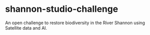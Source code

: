 # shannon-studio-challenge
An open challenge to restore biodiversity in the River Shannon using Satellite data and AI.
